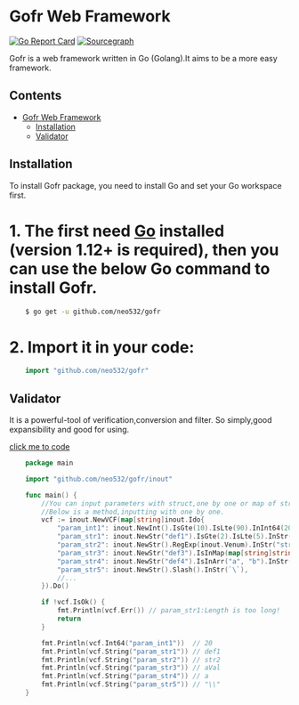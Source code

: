 # Gofr Web Framework


[![Go Report Card](https://goreportcard.com/badge/github.com/gin-gonic/gin)](https://goreportcard.com/report/github.com/gin-gonic/gin)
[![Sourcegraph](https://sourcegraph.com/github.com/gin-gonic/gin/-/badge.svg)](https://sourcegraph.com/github.com/gin-gonic/gin?badge)

Gofr is a web framework written in Go (Golang).It aims to be a more easy framework.


## Contents

- [Gofr Web Framework](#gofr-web-framework)
  - [Installation](#installation)
  - [Validator](#validator)


## Installation

To install Gofr package, you need to install Go and set your Go workspace first.

# 1. The first need [Go](https://golang.org/) installed (**version 1.12+ is required**), then you can use the below Go command to install Gofr.

```sh
    $ go get -u github.com/neo532/gofr
```

# 2. Import it in your code:

```go
    import "github.com/neo532/gofr"
```

## Validator

It is a powerful-tool of verification,conversion and filter. So simply,good expansibility and good for using.

[click me to code](https://github.com/neo532/gofr/blob/master/inout/vcf.go)

```go
    package main

    import "github.com/neo532/gofr/inout"

    func main() {
        //You can input parameters with struct,one by one or map of string.
        //Below is a method,inputting with one by one.
        vcf := inout.NewVCF(map[string]inout.Ido{
            "param_int1": inout.NewInt().IsGte(10).IsLte(90).InInt64(20),
            "param_str1": inout.NewStr("def1").IsGte(2).IsLte(5).InStr("string1"),
            "param_str2": inout.NewStr().RegExp(inout.Venum).InStr("str2"),
            "param_str3": inout.NewStr("def3").IsInMap(map[string]string{"a": "aVal"}).InStr("a"),
            "param_str4": inout.NewStr("def4").IsInArr("a", "b").InStr("a"),
            "param_str5": inout.NewStr().Slash().InStr(`\`),
            //...
        }).Do()

        if !vcf.IsOk() {
            fmt.Println(vcf.Err()) // param_str1:Length is too long!
            return
        }

        fmt.Println(vcf.Int64("param_int1"))  // 20
        fmt.Println(vcf.String("param_str1")) // def1
        fmt.Println(vcf.String("param_str2")) // str2
        fmt.Println(vcf.String("param_str3")) // aVal
        fmt.Println(vcf.String("param_str4")) // a
        fmt.Println(vcf.String("param_str5")) // "\\"
    }
```
